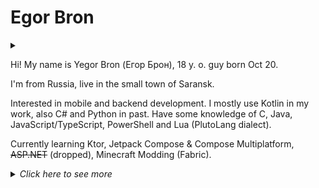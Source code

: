 # Egor Bron
<!--<img src="https://avatars.githubusercontent.com/u/71507444?s=64" style="border-radius: 4px;" alt="Avatar">-->

<!--[![ko-fi](https://ko-fi.com/img/githubbutton_sm.svg)](https://ko-fi.com/egorbron)-->
<details><summary></summary>
 
 ![Profile views](https://komarev.com/ghpvc/?username=EgorBron&color=4c10cc&style=flat-square)
 
</details>

<!-- a small note to myself: pls rewrite it! this is a piece of crap! -->

Hi! My name is Yegor Bron (Егор Брон), 18 y. o. guy born Oct 20.

I'm from Russia, live in the small town of Saransk.

Interested in mobile and backend development. I mostly use Kotlin in my work, also C# and Python in past. Have some knowledge of C, Java, JavaScript/TypeScript, PowerShell and Lua (PlutoLang dialect).

Currently learning Ktor, Jetpack Compose & Compose Multiplatform, ~~ASP.NET~~ (dropped), Minecraft Modding (Fabric).

<details><summary><i>Click here to see more</i></summary>

### Skills and toolset

<details><summary>click to reveal</summary>

<sub>Languages</sub>

[![Skills - Languages](https://skillicons.dev/icons?i=kotlin,,cs,py,,c,java,lua,js,ts)](/)

<sub>Platforms</sub>

[![Skills - Platforms](https://skillicons.dev/icons?i=git,github,dotnet,docker,bots,powershell,linux,gradle)](/)

<sub>Markup and DBs</sub>

[![Skills - UI, markup, DBs](https://skillicons.dev/icons?i=md,html,css,svg,regex,,mongodb,sqlite,postgres)](/)

<sub>Editors</sub>

[![Skills - Editors](https://skillicons.dev/icons?i=idea,androidstudio,vscode,visualstudio,figma,ps,blender,au)](/) 
</details>

### Social networks (in order of speed of reply)
<details><summary>click to reveal</summary>

> If you sent me friend request or DM, please, describe what are you want as completly as you can. **Don't ask about Python or bots, I don't do that anymore!**

* 🧾[Telegram DM (@egorbronn)](https://t.me/egorbronn)

* 📧[E-mail (egorbron@inbox.ru)](mailto:egorbron@inbox.ru) | [Blusutils (egorbron@blusutils.net) (will work soon)](???)

* 🌪️[Steam](https://steamcommunity.com/id/EgorBronn/)

* 🤖[Discord (@egorbron)](https://discord.com/users/555638466365489172) (noreply)

* ▶[YouTube (@EgorBron)](https://youtube.com/@EgorBron) (inactive)

</details>

### Stats

<!--
#### Discord Activity
<details><summary>click to reveal</summary>
<a href="https://discord.com/users/555638466365489172">
  <img
    src="https://lanyard.cnrad.dev/api/555638466365489172?idleMessage=Doing%20nothing"
    alt="Discord Presence"
    width=300
  />
</a>
</details>-->
 
#### GitHub
<details><summary>click to reveal</summary>
 
<!--
![Stats](https://github-readme-stats.vercel.app/api?username=EgorBron&show_icons=true&theme=tokyonight&bg_color=000000&title_color=ebebeb&text_color=cbcbcb)

![Top Langs](https://github-readme-stats.vercel.app/api/top-langs/?username=EgorBron&layout=compact&theme=codeSTACKr)-->

![Metrics](/github-metrics.svg)
 
</details>

#### Wakatime

<details><summary>click to reveal</summary>
 
 [![Wakatime profile](https://wakatime.com/badge/user/0d335b7c-5fc4-4716-9e58-4e0d11be214d.svg?style=flat-square)](https://wakatime.com/@EgorBron)
 
<img
  src="https://wakatime.com/share/@EgorBron/e276a505-ff9f-4cb2-885f-778f074830ee.svg"
  alt="Wakatime stats - Languages"
  width=500
/>
<img
  src="https://wakatime.com/share/@EgorBron/98a0f5cf-84cc-433d-81fa-f5fcb834b626.svg"
  alt="Wakatime stats - Editors"
  width=500
/>
 </details>
 
 </details>
